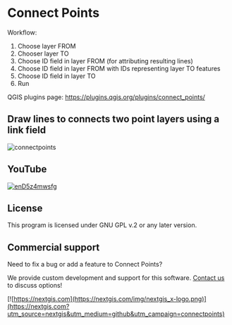# Connect Points

Workflow:
1. Choose layer FROM
2. Chooser layer TO
3. Choose ID field in layer FROM (for attributing resulting lines)
4. Choose ID field in layer FROM with IDs representing layer TO features
5. Choose ID field in layer TO
6. Run 

QGIS plugins page: https://plugins.qgis.org/plugins/connect_points/ 


## Draw lines to connects two point layers using a link field

![connectpoints](https://github.com/nextgis/qgis_connect_points/assets/101568545/4a249d73-134d-4469-bd92-0ec47c070368)

YouTube
-------------
[![enD5z4mwsfg](https://github.com/nextgis/qgis_connect_points/assets/101568545/fa660852-b00f-441d-b69e-b1c63d479bed)](https://youtu.be/enD5z4mwsfg?si=xqDeEREpJrqvResb)

License
-------------
This program is licensed under GNU GPL v.2 or any later version.

Commercial support
------------------
Need to fix a bug or add a feature to Connect Points? 

We provide custom development and support for this software. [Contact us](https://nextgis.com/contact/?utm_source=nextgis&utm_medium=github&utm_campaign=connectpoints) to discuss options!


[![https://nextgis.com](https://nextgis.com/img/nextgis_x-logo.png)](https://nextgis.com?utm_source=nextgis&utm_medium=github&utm_campaign=connectpoints)
